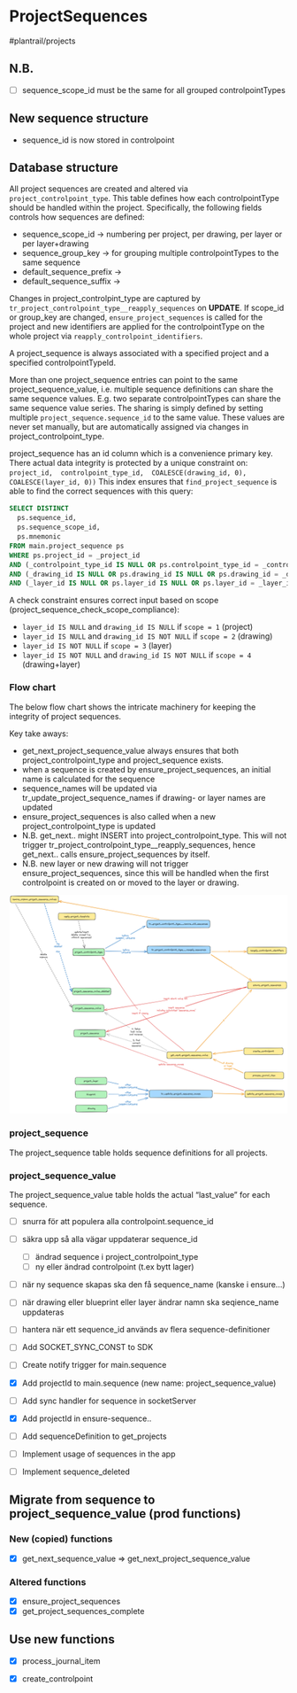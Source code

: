 # ProjectSequences
#plantrail/projects


## N.B.
- [ ] sequence_scope_id must be the same for all grouped controlpointTypes

## New sequence structure
- sequence_id is now stored in controlpoint


## Database structure

All project sequences are created and altered via `project_controlpoint_type`. This table defines how each controlpointType should be handled within the project. Specifically, the following fields controls how sequences are defined:
- sequence_scope_id -> numbering per project, per drawing, per layer or per layer+drawing
- sequence_group_key -> for grouping multiple controlpointTypes to the same sequence
- default_sequence_prefix ->
- default_sequence_suffix -> 

Changes in project_controlpint_type are captured by `tr_project_controlpoint_type__reapply_sequences` on **UPDATE**. If scope_id or group_key are changed, `ensure_project_sequences` is called for the project and new identifiers are applied for the controlpointType on the whole project via `reapply_controlpoint_identifiers`.

A project_sequence is always associated with a specified project and a specified controlpointTypeId. 

More than one project_sequence entries can point to the same project_sequence_value, i.e. multiple sequence definitions can share the same sequence values. E.g. two separate controlpointTypes can share the same sequence value series. The sharing is simply defined by setting multiple `project_sequence.sequence_id` to the same value. These values are never set manually, but are automatically assigned via changes in project_controlpoint_type.

project_sequence has an id column which is a convenience primary key. There actual data integrity is protected by a unique constraint on:
`project_id, 
controlpoint_type_id, 
COALESCE(drawing_id, 0), 
COALESCE(layer_id, 0))`
This index ensures that `find_project_sequence` is able to find the correct sequences with this query:
``` sql  
SELECT DISTINCT
  ps.sequence_id,
  ps.sequence_scope_id,
  ps.mnemonic
FROM main.project_sequence ps
WHERE ps.project_id = _project_id
AND (_controlpoint_type_id IS NULL OR ps.controlpoint_type_id = _controlpoint_type_id)
AND (_drawing_id IS NULL OR ps.drawing_id IS NULL OR ps.drawing_id = _drawing_id)
AND (_layer_id IS NULL OR ps.layer_id IS NULL OR ps.layer_id = _layer_id);
```

A check constraint ensures correct input based on scope (project_sequence_check_scope_compliance):
- `layer_id IS NULL` and `drawing_id IS NULL` if `scope = 1` (project)
- `layer_id IS NULL` and `drawing_id IS NOT NULL` if `scope = 2` (drawing)
- `layer_id IS NOT NULL` if `scope = 3` (layer)
- `layer_id IS NOT NULL` and `drawing_id IS NOT NULL` if `scope = 4` (drawing+layer)

### Flow chart
The below flow chart shows the intricate machinery for keeping the integrity of project sequences.

Key take aways:
- get_next_project_sequence_value always ensures that both project_controlpoint_type and project_sequence exists.
- when a sequence is created by ensure_project_sequences, an initial name is calculated for the sequence
- sequence_names will be updated via tr_update_project_sequence_names if drawing- or layer names are updated
- ensure_project_sequences is also called when a new project_controlpoint_type is updated
- N.B. get_next.. might INSERT into project_controlpoint_type. This will not trigger tr_project_controlpoint_type__reapply_sequences, hence get_next.. calls ensure_project_sequences by itself.
- N.B. new layer or new drawing will not trigger ensure_project_sequences, since this will be handled when the first controlpoint is created on or moved to the layer or drawing.

![](ProjectSequences/image.png)

### project_sequence
The project_sequence table holds sequence definitions for all projects.
### project_sequence_value
The project_sequence_value table holds the actual “last_value” for each sequence. 




- [ ] snurra för att populera alla controlpoint.sequence_id
- [ ] säkra upp så alla vägar uppdaterar sequence_id
  - [ ] ändrad sequence i project_controlpoint_type 
  - [ ] ny eller ändrad controlpoint (t.ex bytt lager)
- [ ] när ny sequence skapas ska den få sequence_name (kanske i ensure...) 
- [ ] när drawing eller blueprint eller layer ändrar namn ska seqience_name uppdateras
- [ ] hantera när ett sequence_id används av flera sequence-definitioner


- [ ] Add SOCKET_SYNC_CONST to SDK
- [ ] Create notify trigger for main.sequence
- [x] Add projectId to main.sequence (new name: project_sequence_value)
- [ ] Add sync handler for sequence in socketServer
- [x] Add projectId in ensure-sequence..
- [ ] Add sequenceDefinition to get_projects
- [ ] Implement usage of sequences in the app
- [ ] Implement sequence_deleted


## Migrate from sequence to project_sequence_value (prod functions)
### New (copied) functions
- [x] get_next_sequence_value => get_next_project_sequence_value

### Altered functions
- [x] ensure_project_sequences
- [x] get_project_sequences_complete

## Use new functions
- [x] process_journal_item
- [x] create_controlpoint

